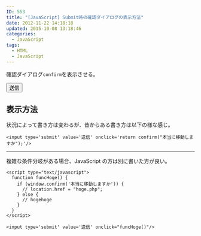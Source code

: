 ```yaml
---
ID: 553
title: "[JavaScript] Submit時の確認ダイアログの表示方法"
date: 2012-11-22 14:18:18
updated: 2015-10-08 13:18:46
categories:
  - JavaScript
tags:
  - HTML
  - JavaScript
---
```


確認ダイアログ<code>confirm</code>を表示させる。

<div class="sandbox"><input type='button' value='送信' onclick='return confirm("本当に移動しますか");' class="btn btn-info"/></div>
<!--more-->
<h2>表示方法</h2>
状況によって書き方は変わるが、昔からある書き方は以下の様な感じ。

<pre class="html"><code>&lt;input type='submit' value='送信' onclick='return confirm(&quot;本当に移動しますか&quot;);'/&gt;</code></pre>

<hr>

複雑な条件分岐がある場合、JavaScript の方は別に書いた方が良い。

<pre class="html"><code>&lt;script type=&quot;text/javascript&quot;&gt;
  function funcHoge() {
    if (window.confirm('本当に移動しますか')) {
      // location.href = &quot;hoge.php&quot;;
    } else {
      // hogehoge
    }
  }
&lt;/script&gt;

&lt;input type='submit' value='送信' onclick=&quot;funcHoge()&quot;/&gt;</code></pre>
